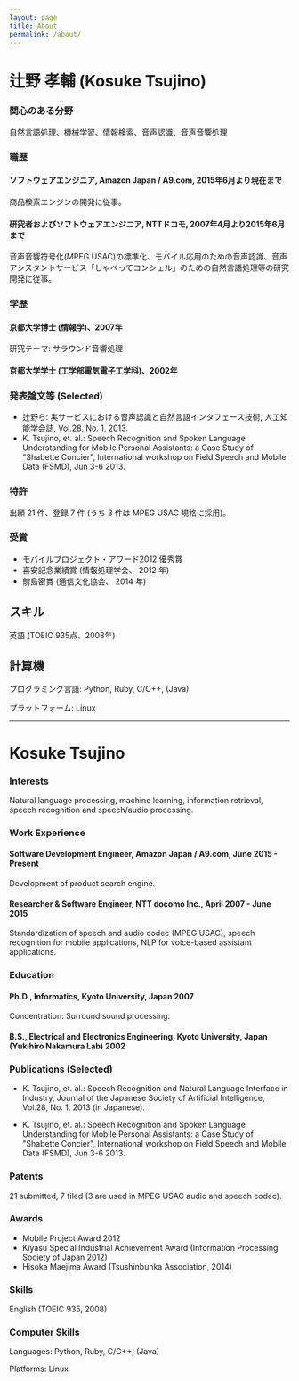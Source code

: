 ```yaml
---
layout: page
title: About
permalink: /about/
---
```


# 辻野 孝輔 (Kosuke Tsujino)

### 関心のある分野

自然言語処理、機械学習、情報検索、音声認識、音声音響処理

### 職歴

#### ソフトウェアエンジニア, Amazon Japan / A9.com, 2015年6月より現在まで

商品検索エンジンの開発に従事。

#### 研究者およびソフトウェアエンジニア, NTTドコモ, 2007年4月より2015年6月まで

音声音響符号化(MPEG USAC)の標準化、モバイル応用のための音声認識、音声アシスタントサービス「しゃべってコンシェル」のための自然言語処理等の研究開発に従事。

### 学歴

#### 京都大学博士 (情報学)、2007年
研究テーマ: サラウンド音響処理

#### 京都大学学士 (工学部電気電子工学科)、2002年

### 発表論文等 (Selected)

- 辻野ら: 実サービスにおける音声認識と自然言語インタフェース技術, 人工知能学会誌, Vol.28, No. 1, 2013.
- K. Tsujino, et. al.: Speech Recognition and Spoken Language Understanding for Mobile Personal Assistants: a Case Study of "Shabette Concier", International workshop on Field Speech and Mobile Data (FSMD), Jun 3-6 2013.

### 特許

出願 21 件、登録 7 件 (うち 3 件は MPEG USAC 規格に採用)。

### 受賞

- モバイルプロジェクト・アワード2012 優秀賞
- 喜安記念業績賞 (情報処理学会、 2012 年)
- 前島密賞 (通信文化協会、 2014 年)

## スキル

英語 (TOEIC 935点、2008年)

## 計算機

プログラミング言語: Python, Ruby, C/C++, (Java)

プラットフォーム: Linux

---------------------------



# Kosuke Tsujino

### Interests

Natural language processing, machine learning, information retrieval, speech recognition and speech/audio processing.

### Work Experience

#### Software Development Engineer, Amazon Japan / A9.com, June 2015 - Present

Development of product search engine.

#### Researcher & Software Engineer, NTT docomo Inc., April 2007 - June 2015

Standardization of speech and audio codec (MPEG USAC), speech recognition for mobile applications, NLP for voice-based assistant applications.

### Education

#### Ph.D., Informatics, Kyoto University, Japan 2007

Concentration: Surround sound processing.

#### B.S., Electrical and Electronics Engineering, Kyoto University, Japan (Yukihiro Nakamura Lab) 2002

### Publications (Selected)

- K. Tsujino, et. al.: Speech Recognition and Natural Language Interface in Industry, Journal of the Japanese Society of Artificial Intelligence, Vol.28, No. 1, 2013 (in Japanese).

- K. Tsujino, et. al.: Speech Recognition and Spoken Language Understanding for Mobile Personal Assistants: a Case Study of "Shabette Concier", International workshop on Field Speech and Mobile Data (FSMD), Jun 3-6 2013.

### Patents

21 submitted, 7 filed (3 are used in MPEG USAC audio and speech codec).

### Awards

- Mobile Project Award 2012
- Kiyasu Special Industrial Achievement Award (Information Processing Society of Japan 2012)
- Hisoka Maejima Award (Tsushinbunka Association, 2014)

### Skills

English (TOEIC 935, 2008)

### Computer Skills

Languages: Python, Ruby, C/C++, (Java)

Platforms: Linux 